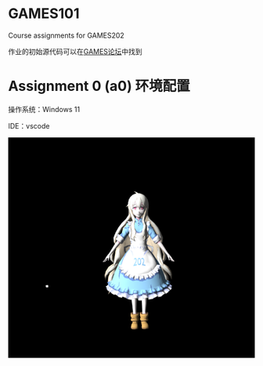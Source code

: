 # GAMES101
Course assignments for GAMES202



作业的初始源代码可以在[GAMES论坛](https://games-cn.org/forums/topic/games202zuoyehuizong/)中找到



# Assignment 0 (a0) 环境配置

操作系统：Windows 11

IDE：vscode



![image-20220730145640654](images/image-20220730145640654.png)

